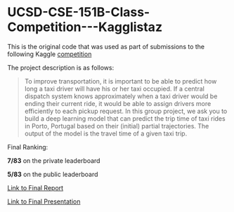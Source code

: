 # UCSD-CSE-151B-Class-Competition---Kagglistaz

This is the original code that was used as part of submissions to the following Kaggle [competition](https://www.kaggle.com/competitions/ucsd-cse-151b-class-competition/overview)


The project description is as follows:
> To improve transportation, it is important to be able to predict how long a taxi driver will have his or her taxi occupied. If a central dispatch system knows approximately when a taxi driver would be ending their current ride, it would be able to assign drivers more efficiently to each pickup request.
In this group project, we ask you to build a deep learning model that can predict the trip time of taxi rides in Porto, Portugal based on their (initial) partial trajectories. The output of the model is the travel time of a given taxi trip.

Final Ranking:

**7/83** on the private leaderboard

**5/83** on the public leaderboard

[Link to Final Report](https://drive.google.com/file/d/1cy56i-wrZIl3HSQee13qx9T8AdAktUXI/view?usp=sharing)

[Link to Final Presentation](https://drive.google.com/file/d/1-LGTdMnveX00SaePBgXitMiO7OTRr4Eq/view?usp=sharing)
